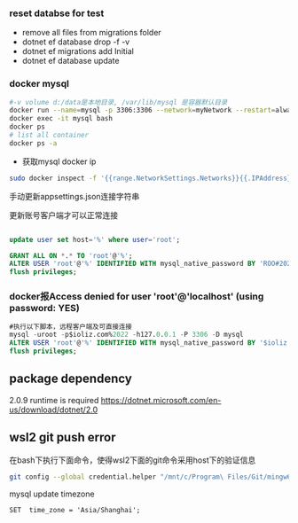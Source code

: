 ### reset databse for test

* remove all files from migrations folder
* dotnet ef database drop -f -v
* dotnet ef migrations add Initial
* dotnet ef database update

### docker mysql

```bash
#-v volume d:/data是本地目录, /var/lib/mysql 是容器默认目录
docker run --name=mysql -p 3306:3306 --network=myNetwork --restart=always -v /home/data/mysql:/var/lib/mysql -e MYSQL_ROOT_PASSWORD=1 -d mysql/mysql-server 
docker exec -it mysql bash
docker ps
# list all container
docker ps -a
```
- 获取mysql docker ip

``` bash
sudo docker inspect -f '{{range.NetworkSettings.Networks}}{{.IPAddress}}{{end}}' mysql
```
手动更新appsettings.json连接字符串


更新账号客户端才可以正常连接

```sql

update user set host='%' where user='root';

GRANT ALL ON *.* TO 'root'@'%';
ALTER USER 'root'@'%' IDENTIFIED WITH mysql_native_password BY 'ROO#2022';
flush privileges;
```

### docker报Access denied for user 'root'@'localhost' (using password: YES)

```sql
#执行以下脚本，远程客户端及可直接连接
mysql -uroot -p$ioliz.com%2022 -h127.0.0.1 -P 3306 -D mysql
ALTER USER 'root'@'%' IDENTIFIED WITH mysql_native_password BY '$ioliz.com%2022';
flush privileges;
```
## package dependency
2.0.9 runtime is required
https://dotnet.microsoft.com/en-us/download/dotnet/2.0
## wsl2 git push error
在bash下执行下面命令，使得wsl2下面的git命令采用host下的验证信息
```bash
git config --global credential.helper "/mnt/c/Program\ Files/Git/mingw64/libexec/git-core/git-credential-manager.exe"
```

mysql update timezone

``` mysql
SET  time_zone = 'Asia/Shanghai';

```